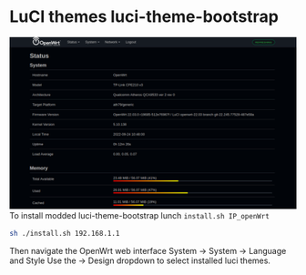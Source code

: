 # LuCI themes luci-theme-bootstrap

![luci-theme-bootstrap](assets/Screenshot%20from%202022-09-24%2010-48-01.png)
To install modded luci-theme-bootstrap lunch `install.sh IP_openWrt`

```bash
sh ./install.sh 192.168.1.1
```

Then navigate the OpenWrt web interface System → System → Language and Style
Use the → Design dropdown to select installed luci themes.
